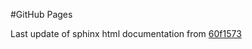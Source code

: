 #GitHub Pages

Last update of sphinx html documentation from [60f1573](https://github.com/rhwhite/numeric_2022/tree/60f1573a46f780fc8b3496e3f19a197198130525)
